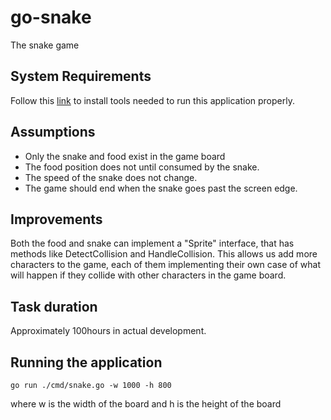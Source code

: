 # go-snake

The snake game

## System Requirements

Follow this [link](https://github.com/veandco/go-sdl2#requirements) to install tools needed to run this application properly.

## Assumptions

- Only the snake and food exist in the game board
- The food position does not until consumed by the snake.
- The speed of the snake does not change.
- The game should end when the snake goes past the screen edge.

## Improvements

Both the food and snake can implement a "Sprite" interface, that has methods like DetectCollision and HandleCollision.
This allows us add more characters to the game, each of them implementing their own case of what will happen if they collide with other characters in the game board.

## Task duration

Approximately 100hours in actual development.

## Running the application

```go run ./cmd/snake.go -w 1000 -h 800```

where w is the width of the board and h is the height of the board
